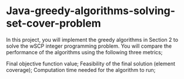 # Java-greedy-algorithms-solving-set-cover-problem

In this project, you will implement the greedy algorithms in Section 2 to solve the wSCP integer programming
problem. You will compare the performance of the algorithms using the following three metrics;

Final objective function value;
Feasibility of the final solution (element coverage);
Computation time needed for the algorithm to run;


